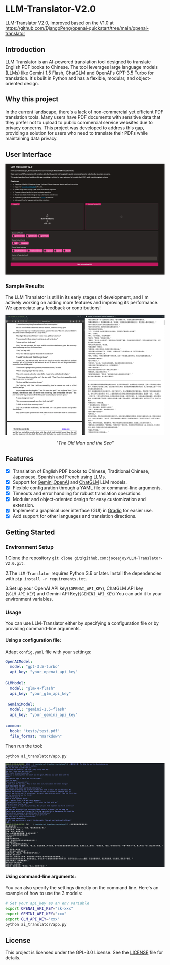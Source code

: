# LLM-Translator-V2.0
LLM-Translator V2.0, improved based on the V1.0 at https://github.com/DjangoPeng/openai-quickstart/tree/main/openai-translator

## Introduction

LLM Translator is an AI-powered translation tool designed to translate English PDF books to Chinese. The tool leverages large language models (LLMs) like Gemini 1.5 Flash, ChatGLM and OpenAI's GPT-3.5 Turbo for translation. It's built in Python and has a flexible, modular, and object-oriented design. 

## Why this project

In the current landscape, there's a lack of non-commercial yet efficient PDF translation tools. Many users have PDF documents with sensitive data that they prefer not to upload to public commercial service websites due to privacy concerns. This project was developed to address this gap, providing a solution for users who need to translate their PDFs while maintaining data privacy.

## User Interface

![User_Interface](images/ui.png)

### Sample Results

The LLM Translator is still in its early stages of development, and I'm actively working on adding more features and improving its performance. We appreciate any feedback or contributions!

![The_Old_Man_of_the_Sea](images/sample_image_0.png)

<p align="center">
    <em>"The Old Man and the Sea"</em>
</p>

## Features


- [X]  Translation of English PDF books to Chinese, Traditional Chinese, Japensese, Spanish and French using LLMs.
- [X]  Support for [Gemini](https://deepmind.google/technologies/gemini/flash/),[OpenAI](https://platform.openai.com/docs/models) and [ChatGLM](https://github.com/THUDM/ChatGLM-6B) LLM models.
- [X]  Flexible configuration through a YAML file or command-line arguments.
- [X]  Timeouts and error handling for robust translation operations.
- [X]  Modular and object-oriented design for easy customization and extension.
- [X]  Implement a graphical user interface (GUI) in [Gradio](https://www.gradio.app/) for easier use.
- [X]  Add support for other languages and translation directions.

## Getting Started

### Environment Setup

1.Clone the repository `git clone git@github.com:joceejoy/LLM-Translator-V2.0.git`.

2.The `LLM-Translator` requires Python 3.6 or later. Install the dependencies with `pip install -r requirements.txt`.

3.Set up your OpenAI API key(`$OPENAI_API_KEY`), ChatGLM API key (`$GLM_API_KEY`) and Gemini API Key(`$GEMINI_API_KEY`) You can add it to your environment variables.

### Usage

You can use LLM-Translator either by specifying a configuration file or by providing command-line arguments.

#### Using a configuration file:

Adapt `config.yaml` file with your settings:

```yaml
OpenAIModel:
  model: "gpt-3.5-turbo"
  api_key: "your_openai_api_key"

GLMModel:
  model: "glm-4-flash"
  api_key: "your_glm_api_key"

 GeminiModel:
  model: "gemini-1.5-flash"
  api_key: "your_gemini_api_key" 

common:
  book: "tests/test.pdf"
  file_format: "markdown"
```

Then run the tool:

```bash
python ai_translator/app.py
```

![sample_out](images/sample_image_1.png)

#### Using command-line arguments:

You can also specify the settings directly on the command line. Here's an example of how to use the 3 models:

```bash
# Set your api_key as an env variable
export OPENAI_API_KEY="sk-xxx"
export GEMINI_API_KEY="xxx"
export GLM_API_KEY="xxx"
python ai_translator/app.py
```

## License

This project is licensed under the GPL-3.0 License. See the [LICENSE](LICENSE) file for details.
